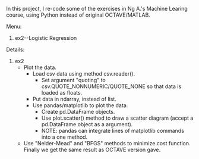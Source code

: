 In this project, I re-code some of the exercises in Ng A.'s Machine Learing course, using Python instead of original OCTAVE/MATLAB.

Menu:
1. ex2--Logistic Regression

Details:
1. ex2
    * Plot the data.
        * Load csv data using method csv.reader().
            * Set argument "quoting" to csv.QUOTE_NONNUMERIC/QUOTE_NONE so that data is loaded as floats.
        * Put data in ndarray, instead of list.
        * Use pandas/matplotlib to plot the data.
            * Create pd.DataFrame objects.
            * Use plot.scatter() method to draw a scatter diagram (accept a pd.DataFrame object as a argument).
            * NOTE: pandas can integrate lines of matplotlib commands into a one method.
    * Use "Nelder-Mead" and "BFGS" methods to minimize cost function.
    Finally we get the same result as OCTAVE version gave.
